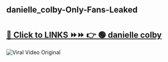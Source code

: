 
 ## danielle_colby-Only-Fans-Leaked

# <h2><a href="https://clipsfans.com/danielle_colby&ref=git">🔗 Click to LINKS ⏩⏩ 👉 🟢 danielle colby </a></h2>

<a href="https://clipsfans.com/danielle_colby&ref=git" rel="nofollow" data-target="animated-image.originalLink"><img src="https://i.ibb.co.com/xMMVF88/686577567.gif" alt="Viral Video Original" style="max-width: 100%; display: inline-block;" data-target="animated-image.originalImage"></a>
